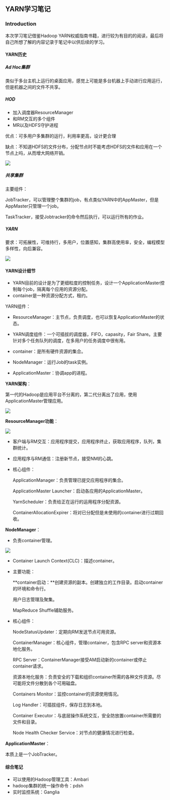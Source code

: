 ## YARN学习笔记

### Introduction

本次学习笔记借鉴Hadoop YARN权威指南书籍，进行较为有目的的阅读，最后将自己所想了解的内容记录于笔记中以供后续的学习。

#### YARN历史

##### Ad Hoc集群

类似于多台主机上运行的桌面应用，感觉上可能是多台机器上手动进行应用运行，但是机器之间的文件不共享。

##### HOD

- 加入调度器ResourceManager
- 和RM交互的多个组件
- MR以及HDFS守护进程

优点：可多用户多集群的运行，利用率更高，设计更合理

缺点：不知道HDFS的文件分布，分配节点时不能考虑HDFS的文件和应用在一个节点上吗，从而增大网络开销。

![](http://ox0pxbncm.bkt.clouddn.com/18-6-21/39119611.jpg)

##### 共享集群

主要组件：

JobTracker，可以管理整个集群的job，有点类似YARN中的AppMaster，但是AppMaster只管理一个job。

TaskTracker，接受Jobtracker的命令然后执行，可以运行所有的作业。

##### YARN

要求：可拓展性，可维持行，多用户，位置感知，集群高使用率，安全，编程模型多样性，向后兼容。

![](http://ox0pxbncm.bkt.clouddn.com/18-6-21/152392.jpg)

#### YARN设计细节

- YARN目前的设计是为了更细粒度的控制任务，设计一个ApplicationMaster控制每个job，隔离每个应用的资源分配。
- container是一种资源分配方式，租约。

YARN组件：

- ResourceManager：主节点，负责调度，也可以恢复ApplicationMaster的状态。

- YARN调度组件：一个可插拔的调度器，FIFO，capasity，Fair Share。主要针对多个任务队列的调度，在多用户的任务调度中很有用。
- container：是所有硬件资源的集合。
- NodeManager：运行Job的task实例。
- ApplicationMaster：协调app的进程。

**YARN架构**：

第一代的Hadoop是应用平台不分离的，第二代分离出了应用，使用ApplicationMaster管理应用。

![](http://ox0pxbncm.bkt.clouddn.com/18-6-21/38612004.jpg)

**ResourceManager功能**：

![](http://ox0pxbncm.bkt.clouddn.com/18-6-21/17294017.jpg)

- 客户端与RM交互：应用程序提交，应用程序终止，获取应用程序，队列，集群统计。

- 应用程序与RM通信：注册新节点，接受NM的心跳。

- 核心组件：

  ApplicationManager：负责管理已提交应用程序的集合。

  ApplicationMaster Launcher：启动各应用的ApplicationMaster。

  YarnScheduler：负责给正在运行的运用程序分配资源。

  ContainerAllocationExpirer：将对已分配但是未使用的container进行过期回收。

**NodeManager**：

- 负责container管理。

![](http://ox0pxbncm.bkt.clouddn.com/18-6-21/73622478.jpg)

- Container Launch Context(CLC)：描述container。

- 主要功能：

  **container启动：**创建资源的副本。创建独立的工作目录。启动container的环境和命令行。

  用户日志管理及聚集。

  MapReduce Shuffle辅助服务。

- 核心组件：

  NodeStatusUpdater：定期向RM发送节点可用资源。

  ContainerManager：核心组件，管理container，包含RPC server和资源本地化服务。

  RPC Server：ContainerManager接受AM启动新的container或停止container请求。

  资源本地化服务：负责安全的下载和组织container所需的各种文件资源。尽可能将文件分散到各个可用磁盘。

  Containers Monitor：监控container的资源使用情况。

  Log Handler：可插拔组件，保存日志到本地。

  Container Executor：与底层操作系统交互，安全防放置container所需要的文件和目录。

  Node Health Checker Service：对节点的健康情况进行检查。

**ApplicationMaster**：

本质上是一个JobTracker。

#### 综合笔记

- 可以使用的Hadoop管理工具：Ambari
- hadoop集群的统一操作命令：pdsh
- 实时监控系统：Ganglia